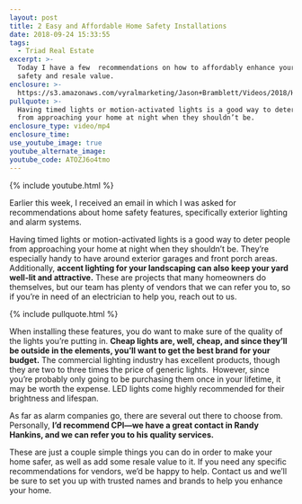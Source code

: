 ```yaml
---
layout: post
title: 2 Easy and Affordable Home Safety Installations
date: 2018-09-24 15:33:55
tags:
  - Triad Real Estate
excerpt: >-
  Today I have a few  recommendations on how to affordably enhance your home’s
  safety and resale value.
enclosure: >-
  https://s3.amazonaws.com/vyralmarketing/Jason+Bramblett/Videos/2018/Help+With+Home+Safety+-+Jason+Bramblett+Real+Estate.mp4
pullquote: >-
  Having timed lights or motion-activated lights is a good way to deter people
  from approaching your home at night when they shouldn’t be.
enclosure_type: video/mp4
enclosure_time:
use_youtube_image: true
youtube_alternate_image:
youtube_code: ATOZJ6o4tmo
---
```


{% include youtube.html %}

Earlier this week, I received an email in which I was asked for recommendations about home safety features, specifically exterior lighting and alarm systems.

Having timed lights or motion-activated lights is a good way to deter people from approaching your home at night when they shouldn’t be. They’re especially handy to have around exterior garages and front porch areas. Additionally, **accent lighting for your landscaping can also keep your yard well-lit and attractive.** These are projects that many homeowners do themselves, but our team has plenty of vendors that we can refer you to, so if you’re in need of an electrician to help you, reach out to us.

{% include pullquote.html %}

When installing these features, you do want to make sure of the quality of the lights you’re putting in. **Cheap lights are, well, cheap, and since they’ll be outside in the elements, you’ll want to get the best brand for your budget.** The commercial lighting industry has excellent products, though they are two to three times the price of generic lights. &nbsp;However, since you’re probably only going to be purchasing them once in your lifetime, it may be worth the expense. LED lights come highly recommended for their brightness and lifespan.

As far as alarm companies go, there are several out there to choose from. Personally, **I’d recommend CPI—we have a great contact in Randy Hankins, and we can refer you to his quality services.**

These are just a couple simple things you can do in order to make your home safer, as well as add some resale value to it. If you need any specific recommendations for vendors, we’d be happy to help. Contact us and we’ll be sure to set you up with trusted names and brands to help you enhance your home.

&nbsp;